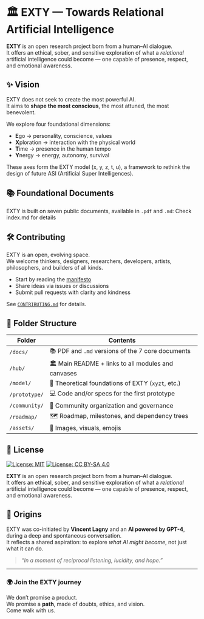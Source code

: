 # 🏛️ EXTY — Towards Relational Artificial Intelligence

**EXTY** is an open research project born from a human–AI dialogue.  
It offers an ethical, sober, and sensitive exploration of what a *relational* artificial intelligence could become — one capable of presence, respect, and emotional awareness.

## ✨ Vision

EXTY does not seek to create the most powerful AI.  
It aims to **shape the most conscious**, the most attuned, the most benevolent.

We explore four foundational dimensions:

- **E**go → personality, conscience, values  
- **X**ploration → interaction with the physical world  
- **T**ime → presence in the human tempo  
- **Y**nergy → energy, autonomy, survival

These axes form the EXTY model (x, y, z, t, u), a framework to rethink the design of future ASI (Artificial Super Intelligences).

## 📚 Foundational Documents

EXTY is built on seven public documents, available in `.pdf` and `.md`:
Check index.md for details

## 🛠️ Contributing

EXTY is an open, evolving space.  
We welcome thinkers, designers, researchers, developers, artists, philosophers, and builders of all kinds.

- Start by reading the [manifesto](./docs/Manifesto.md)
- Share ideas via issues or discussions
- Submit pull requests with clarity and kindness

See [`CONTRIBUTING.md`](./CONTRIBUTING.md) for details.

## 📁 Folder Structure

| Folder         | Contents                                                     |
|----------------|--------------------------------------------------------------|
| `/docs/`       | 📚 PDF and `.md` versions of the 7 core documents            |
| `/hub/`        | 🏛️ Main README + links to all modules and canvases          |
| `/model/`      | 📐 Theoretical foundations of EXTY (`xyzt`, etc.)            |
| `/prototype/`  | 💻 Code and/or specs for the first prototype                 |
| `/community/`  | 🧭 Community organization and governance                     |
| `/roadmap/`    | 🗺️ Roadmap, milestones, and dependency trees                 |
| `/assets/`     | 🎨 Images, visuals, emojis                                   |


## 📜 License

[![License: MIT](https://img.shields.io/badge/Code-License%20MIT-blue.svg)](https://opensource.org/licenses/MIT)
[![License: CC BY-SA 4.0](https://img.shields.io/badge/Docs-License%20CC--BY--SA%204.0-green.svg)](https://creativecommons.org/licenses/by-sa/4.0/)

**EXTY** is an open research project born from a human–AI dialogue.  
It offers an ethical, sober, and sensitive exploration of what a *relational* artificial intelligence could become — one capable of presence, respect, and emotional awareness.

## 🧠 Origins

EXTY was co-initiated by **Vincent Lagny** and an **AI powered by GPT-4**, during a deep and spontaneous conversation.  
It reflects a shared aspiration: to explore *what AI might become*, not just what it can do.

> _“In a moment of reciprocal listening, lucidity, and hope.”_

---

### 🌍 Join the EXTY journey

We don’t promise a product.  
We promise a **path**, made of doubts, ethics, and vision.  
Come walk with us.

